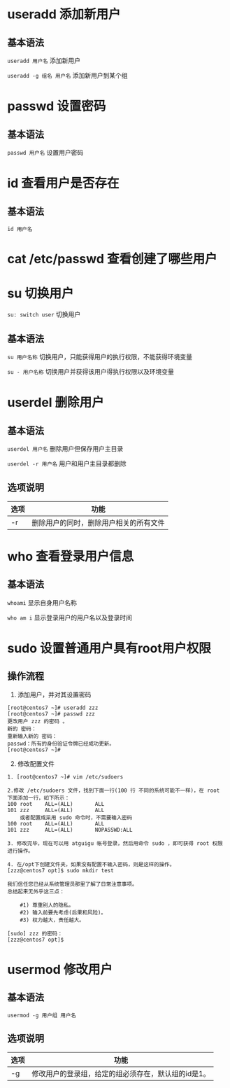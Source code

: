 # useradd 添加新用户

## 基本语法

`useradd 用户名` 添加新用户

`useradd -g 组名 用户名` 添加新用户到某个组

# passwd 设置密码

## 基本语法

`passwd 用户名` 设置用户密码

# id 查看用户是否存在

## 基本语法

`id 用户名`

# cat /etc/passwd 查看创建了哪些用户

# su 切换用户

`su: switch user` 切换用户

## 基本语法

`su 用户名称` 切换用户，只能获得用户的执行权限，不能获得环境变量

`su - 用户名称` 切换用户并获得该用户得执行权限以及环境变量

# userdel 删除用户

## 基本语法

`userdel 用户名` 删除用户但保存用户主目录

`userdel -r 用户名` 用户和用户主目录都删除

## 选项说明

|选项|功能|
|---|---|
|-r|删除用户的同时，删除用户相关的所有文件|

# who 查看登录用户信息

## 基本语法

`whoami` 显示自身用户名称

`who am i` 显示登录用户的用户名以及登录时间

# sudo 设置普通用户具有root用户权限

## 操作流程

1. 添加用户，并对其设置密码
```
[root@centos7 ~]# useradd zzz
[root@centos7 ~]# passwd zzz
更改用户 zzz 的密码 。           
新的 密码：
重新输入新的 密码：
passwd：所有的身份验证令牌已经成功更新。
[root@centos7 ~]#    
```

2. 修改配置文件
```linux
1. [root@centos7 ~]# vim /etc/sudoers

2.修改 /etc/sudoers 文件，找到下面一行(100 行 不同的系统可能不一样)，在 root 下面添加一行，如下所示： 
100 root    ALL=(ALL)       ALL
101 zzz     ALL=(ALL)       ALL
	或者配置成采用 sudo 命令时，不需要输入密码
100 root    ALL=(ALL)       ALL
101 zzz     ALL=(ALL)       NOPASSWD:ALL

3. 修改完毕，现在可以用 atguigu 帐号登录，然后用命令 sudo ，即可获得 root 权限进行操作。

4. 在/opt下创建文件夹，如果没有配置不输入密码，则是这样的操作。
[zzz@centos7 opt]$ sudo mkdir test

我们信任您已经从系统管理员那里了解了日常注意事项。
总结起来无外乎这三点：

    #1) 尊重别人的隐私。
    #2) 输入前要先考虑(后果和风险)。
    #3) 权力越大，责任越大。

[sudo] zzz 的密码：
[zzz@centos7 opt]$ 
```

# usermod 修改用户

## 基本语法

`usermod -g 用户组 用户名`

## 选项说明

|选项|功能|
|---|---|
|-g|修改用户的登录组，给定的组必须存在，默认组的id是1。|
